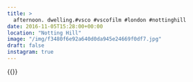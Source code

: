 ```yaml
---
title: >
  afternoon. dwelling.#vsco #vscofilm #london #nottinghill
date: 2016-11-05T15:28:00+00:00
location: "Notting Hill"
image: "/img/f3480f6e92a640d0da945e24669f0df7.jpg"
draft: false
instagram: true
---
```


{{<photo src="/img/f3480f6e92a640d0da945e24669f0df7.jpg">}}
